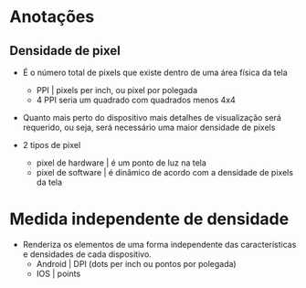 # Anotações

## Densidade de pixel

- É o número total de pixels que existe dentro de uma área física da tela
  - PPI | pixels per inch, ou pixel por polegada
  - 4 PPI seria um quadrado com quadrados menos 4x4
- Quanto mais perto do dispositivo mais detalhes de visualização será requerido, ou seja, será necessário uma
  maior densidade de pixels

- 2 tipos de pixel
  - pixel de hardware | é um ponto de luz na tela
  - pixel de software | é dinâmico de acordo com a densidade de pixels da tela

# Medida independente de densidade

- Renderiza os elementos de uma forma independente das características e densidades de cada dispositivo.
  - Android | DPI (dots per inch ou pontos por polegada)
  - IOS | points
